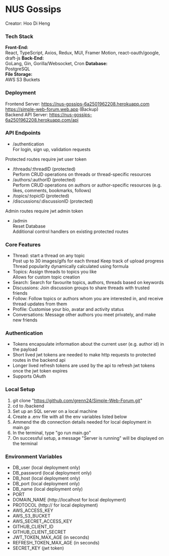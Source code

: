 # NUS Gossips
Creator: Hoo Di Heng  

### Tech Stack  
**Front-End:**  
React, TypeScript, Axios, Redux, MUI, Framer Motion, react-oauth/google, draft-js
**Back-End:**  
GoLang, Gin, Gorilla/Websocket, Cron 
**Database:**   
PostgreSQL  
**File Storage:**  
AWS S3 Buckets

### Deployment  
Frontend Server: https://nus-gossips-6a2501962208.herokuapp.com  
https://simple-web-forum.web.app (Backup)  
Backend API Server: https://nus-gossips-6a2501962208.herokuapp.com/api

### API Endpoints 
- /authentication  
For login, sign up, validation requests

Protected routes require jwt user token
- /threads/:threadID (protected)  
Perform CRUD operations on threads or thread-specific resources
- /authors/:authorID (protected)   
Perform CRUD operations on authors or author-specific resources (e.g. likes, comments, bookmarks, follows)
- /topics/:topicID (protected)  
- /discussions/:discussionID (protected)   

Admin routes require jwt admin token
- /admin  
Reset Database  
Additional control handlers on existing protected routes

### Core Features
- Thread: start a thread on any topic  
Post up to 30 images/gifs for each thread
Keep track of upload progress  
Thread popularity dynamically calculated using formula
- Topics: Assign threads to topics you like  
Allows for custom topic creation
- Search: Search for favourite topics, authors, threads based on keywords
- Discussions: Join discussion groups to share threads with trusted friends
- Follow: Follow topics or authors whom you are interested in, and receive thread updates from them
- Profile: Customise your bio, avatar and activity status
- Conversations: Message other authors you meet privately, and make new friends

### Authentication
- Tokens encapsulate information about the current user (e.g. author id) in the payload
- Short lived jwt tokens are needed to make http requests to protected routes in the backend api
- Longer lived refresh tokens are used by the api to refresh jwt tokens once the jwt token expires
- Supports OAuth

### Local Setup  
1. git clone "https://github.com/grenn24/Simple-Web-Forum.git"
2. cd to /backend
3. Set up an SQL server on a local machine
4. Create a .env file with all the env variables listed below
5. Ammend the db connection details needed for local deployment in main.go
6. In the terminal, type "go run main.go"
7. On successful setup, a message "Server is running" will be displayed on the terminal

### Environment Variables
- DB_user       (local deployment only)
- DB_password   (local deployment only)
- DB_host       (local deployment only)
- DB_port       (local deployment only)
- DB_name       (local deployment only)
- PORT
- DOMAIN_NAME   (http://localhost for local deployment)
- PROTOCOL      (http:// for local deployment)
- AWS_ACCESS_KEY
- AWS_S3_BUCKET
- AWS_SECRET_ACCESS_KEY
- GITHUB_CLIENT_ID
- GITHUB_CLIENT_SECRET
- JWT_TOKEN_MAX_AGE         (in seconds)
- REFRESH_TOKEN_MAX_AGE     (in seconds)
- SECRET_KEY                (jwt token)
